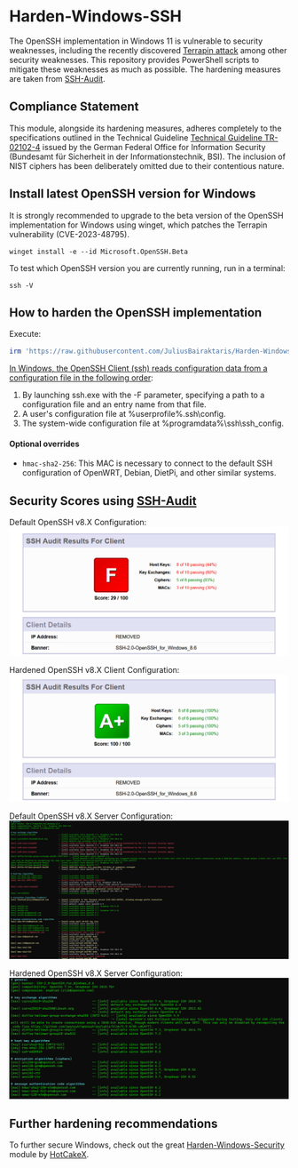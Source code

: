 # Harden-Windows-SSH

The OpenSSH implementation in Windows 11 is vulnerable to security weaknesses, including the recently discovered [Terrapin attack](https://nvd.nist.gov/vuln/detail/CVE-2023-48795) among other security weaknesses. This repository provides PowerShell scripts to mitigate these weaknesses as much as possible. The hardening measures are taken from [SSH-Audit](https://www.sshaudit.com/).

## Compliance Statement
This module, alongside its hardening measures, adheres completely to the specifications outlined in the Technical Guideline [Technical Guideline TR-02102-4](https://www.bsi.bund.de/SharedDocs/Downloads/EN/BSI/Publications/TechGuidelines/TG02102/BSI-TR-02102-4.pdf?__blob=publicationFile&v=5) issued by the German Federal Office for Information Security (Bundesamt für Sicherheit in der Informationstechnik, BSI). The inclusion of NIST ciphers has been deliberately omitted due to their contentious nature.

## Install latest OpenSSH version for Windows

It is strongly recommended to upgrade to the beta version of the OpenSSH implementation for Windows using winget, which patches the Terrapin vulnerability (CVE-2023-48795).
```
winget install -e --id Microsoft.OpenSSH.Beta
```
To test which OpenSSH version you are currently running, run in a terminal:
```
ssh -V
```

## How to harden the OpenSSH implementation
Execute:
```powershell
irm 'https://raw.githubusercontent.com/JuliusBairaktaris/Harden-Windows-SSH/main/ConfigureOpenSSH.ps1' | iex
```

[In Windows, the OpenSSH Client (ssh) reads configuration data from a configuration file in the following order](https://learn.microsoft.com/en-us/windows-server/administration/openssh/openssh_server_configuration): 

1. By launching ssh.exe with the -F parameter, specifying a path to a configuration file and an entry name from that file.
2. A user's configuration file at %userprofile%\.ssh\config.
3. The system-wide configuration file at %programdata%\ssh\ssh_config.


#### Optional overrides
-  `hmac-sha2-256`: This MAC is necessary to connect to the default SSH configuration of OpenWRT, Debian, DietPi, and other similar systems.

## Security Scores using [SSH-Audit](https://www.sshaudit.com/)
Default OpenSSH v8.X Configuration: 
<img src="https://github.com/JuliusBairaktaris/Harden-Windows-SSH/blob/main/Images/Default_OpenSSHv8.png" alt="Default Windows OpenSSH v8 Client Score">

Hardened OpenSSH v8.X Client Configuration:
<img src="https://github.com/JuliusBairaktaris/Harden-Windows-SSH/blob/main/Images/Hardened_OpenSSHv8.png" alt="Hardend Windows OpenSSH v8 Client Score">

Default OpenSSH v8.X Server Configuration:
<img src="https://github.com/JuliusBairaktaris/Harden-Windows-SSH/blob/main/Images/Default_OpenSSHv8_Server.png" alt="Default Windows OpenSSH v8 Server Score">

Hardened OpenSSH v8.X Server Configuration:
<img src="https://github.com/JuliusBairaktaris/Harden-Windows-SSH/blob/main/Images/Hardened_OpenSSHv8_Server.png" alt="Hardend Windows OpenSSH v8 Server Score">




## Further hardening recommendations
To further secure Windows, check out the great [Harden-Windows-Security](https://github.com/HotCakeX/Harden-Windows-Security) module by [HotCakeX](https://github.com/HotCakeX/Harden-Windows-Security).
